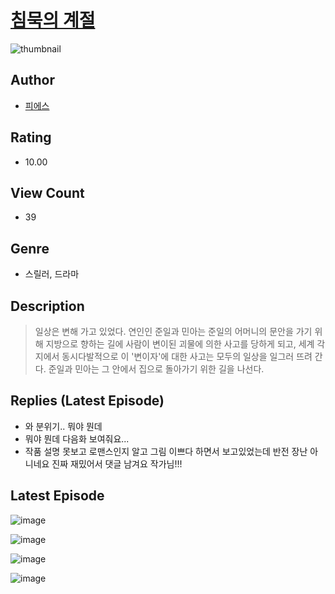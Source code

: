 # [침묵의 계절](https://comic.naver.com/challenge/list?titleId=810987)
![thumbnail](https://image-comic.pstatic.net/user_contents_data/challenge_comic/2023/05/25/367146/upload_3690249324210512485_480x623.jpeg)

## Author
- [피에스](https://comic.naver.com/artistTitle?id=367146)

## Rating
- 10.00

## View Count
- 39

## Genre
- 스릴러, 드라마

## Description
> 일상은 변해 가고 있었다. 연인인 준일과 민아는 준일의 어머니의 문안을 가기 위해 지방으로 향하는 길에 사람이 변이된 괴물에 의한 사고를 당하게 되고, 세계 각지에서 동시다발적으로 이 '변이자'에 대한 사고는 모두의 일상을 일그러 뜨려 간다. 준일과 민아는 그 안에서 집으로 돌아가기 위한 길을 나선다.

## Replies (Latest Episode)
- 와 분위기.. 뭐야 뭔데
- 뭐야 뭔데 다음화 보여줘요...
- 작품 설명 못보고 로맨스인지 알고 그림 이쁘다 하면서 보고있었는데 반전 장난 아니네요 진짜 재밌어서 댓글 남겨요 작가님!!!

## Latest Episode
![image](https://image-comic.pstatic.net/user_contents_data/challenge_comic/2023/05/25/367146/upload_7005688296103895652.jpeg)

![image](https://image-comic.pstatic.net/user_contents_data/challenge_comic/2023/05/25/367146/upload_3487530359617632307.jpeg)

![image](https://image-comic.pstatic.net/user_contents_data/challenge_comic/2023/05/25/367146/upload_7148961047682441783.jpeg)

![image](https://image-comic.pstatic.net/user_contents_data/challenge_comic/2023/05/25/367146/upload_3977352889086862904.jpeg)
